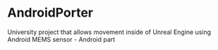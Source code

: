 # AndroidPorter
University project that allows movement inside of Unreal Engine using Android MEMS sensor - Android part
